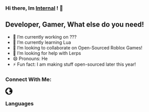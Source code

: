 ### Hi there, Im [Internal][robloxACC] ! 👋

## Developer, Gamer, What else do you need!
- 🔭 I’m currently working on ???
- 🌱 I’m currently learning Lua
- 👯 I’m looking to collaborate on Open-Sourced Roblox Games!
- 🤔 I’m looking for help with Lerps
- 😄 Pronouns: He
- ⚡ Fun fact: I am making stuff open-sourced later this year!

### Connect With Me:

[<img align="left" alt="https://www.roblox.com/users/142368758/profile" width="22px" src="https://raw.githubusercontent.com/iconic/open-iconic/master/svg/globe.svg" />][robloxACC]

<br />

### Languages

[robloxACC]: https://www.roblox.com/users/142368758/profile